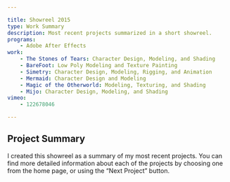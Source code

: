 ```yaml
---

title: Showreel 2015
type: Work Summary
description: Most recent projects summarized in a short showreel.
programs:
    - Adobe After Effects
work:
    - The Stones of Tears: Character Design, Modeling, and Shading
    - BareFoot: Low Poly Modeling and Texture Painting
    - Simetry: Character Design, Modeling, Rigging, and Animation
    - Mermaid: Character Design and Modeling
    - Magic of the Otherworld: Modeling, Texturing, and Shading
    - Mijo: Character Design, Modeling, and Shading
vimeo:
    - 122678046

---
```


## Project Summary
I created this showreel as a summary of my most recent projects. You can find more detailed information about each of 
the projects by choosing one from the home page, or using the “Next Project” button.
